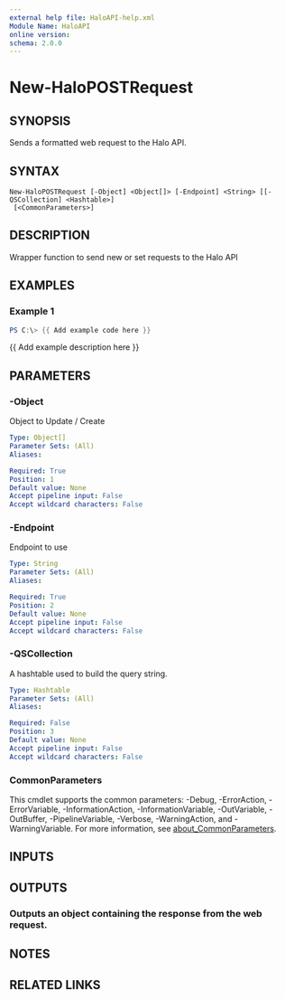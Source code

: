 ```yaml
---
external help file: HaloAPI-help.xml
Module Name: HaloAPI
online version:
schema: 2.0.0
---
```


# New-HaloPOSTRequest

## SYNOPSIS
Sends a formatted web request to the Halo API.

## SYNTAX

```
New-HaloPOSTRequest [-Object] <Object[]> [-Endpoint] <String> [[-QSCollection] <Hashtable>]
 [<CommonParameters>]
```

## DESCRIPTION
Wrapper function to send new or set requests to the Halo API

## EXAMPLES

### Example 1
```powershell
PS C:\> {{ Add example code here }}
```

{{ Add example description here }}

## PARAMETERS

### -Object
Object to Update / Create

```yaml
Type: Object[]
Parameter Sets: (All)
Aliases:

Required: True
Position: 1
Default value: None
Accept pipeline input: False
Accept wildcard characters: False
```

### -Endpoint
Endpoint to use

```yaml
Type: String
Parameter Sets: (All)
Aliases:

Required: True
Position: 2
Default value: None
Accept pipeline input: False
Accept wildcard characters: False
```

### -QSCollection
A hashtable used to build the query string.

```yaml
Type: Hashtable
Parameter Sets: (All)
Aliases:

Required: False
Position: 3
Default value: None
Accept pipeline input: False
Accept wildcard characters: False
```

### CommonParameters
This cmdlet supports the common parameters: -Debug, -ErrorAction, -ErrorVariable, -InformationAction, -InformationVariable, -OutVariable, -OutBuffer, -PipelineVariable, -Verbose, -WarningAction, and -WarningVariable. For more information, see [about_CommonParameters](http://go.microsoft.com/fwlink/?LinkID=113216).

## INPUTS

## OUTPUTS

### Outputs an object containing the response from the web request.
## NOTES

## RELATED LINKS
